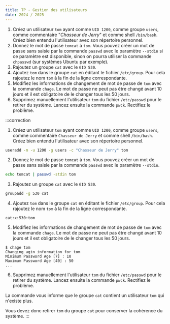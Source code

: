 ```yaml
---
title: TP - Gestion des utilisateurs
date: 2024 / 2025
---
```


1. Créez un utilisateur `tom` ayant comme `UID 1200`, comme groupe `users`, comme commentaire "_Chasseur de Jerry_" et comme shell `/bin/bash`. Créez bien entendu l'utilisateur avec son répertoire personnel.
2. Donnez le mot de passe `tomcat` à `tom`. Vous pouvez créer un mot de passe sans saisie par la commande `passwd` avec le paramètre `--stdin` si ce paramètre est disponible, sinon on pourra utiliser la commande `chpasswd` (sur systèmes Ubuntu par exemple).
3. Rajoutez un groupe `cat` avec le `GID 530`.
4. Ajoutez `tom` dans le groupe `cat` en éditant le fichier `/etc/group`. Pour cela rajoutez le nom `tom` à la fin de la ligne correspondante. 
5. Modifiez les informations de changement de mot de passe de `tom` avec la commande `chage`. Le mot de passe ne peut pas être changé avant 10 jours et il est obligatoire de le changer tous les 50 jours. 
6. Supprimez manuellement l'utilisateur `tom` du fichier `/etc/passwd` pour le retirer du système. Lancez ensuite la commande `pwck`. Rectifiez le problème. 

:::correction
1. Créez un utilisateur `tom` ayant comme `UID 1200`, comme groupe `users`, comme commentaire `Chasseur de Jerry` et comme shell `/bin/bash`. Créez bien entendu l'utilisateur avec son répertoire personnel.

```sh
useradd -m -u 1200 -g users -c "Chasseur de Jerry" tom 
```

2. Donnez le mot de passe `tomcat` à `tom`. Vous pouvez créer un mot de passe sans saisie par la commande `passwd` avec le paramètre `--stdin`.

```sh
echo tomcat | passwd -stdin tom 
```

3. Rajoutez un groupe `cat` avec le `GID 530`.

```sh
groupadd -g 530 cat 
```

4. Ajoutez `tom` dans le groupe `cat` en éditant le fichier `/etc/group`. Pour cela rajoutez le nom `tom` à la fin de la ligne correspondante. 

```
cat:x:530:tom 
```

5. Modifiez les informations de changement de mot de passe de `tom` avec la commande `chage`. Le mot de passe ne peut pas être changé avant 10 jours et il est obligatoire de le changer tous les 50 jours. 

```console
$ chage tom 
Changing agin information for tom 
Minimum Password Age [7] : 10 
Maximum Password Age [40] : 50 
... 
```

6. Supprimez manuellement l'utilisateur `tom` du fichier `/etc/passwd` pour le retirer du système. Lancez ensuite la commande `pwck`. Rectifiez le problème. 

La commande vous informe que le groupe `cat` contient un utilisateur `tom` qui n'existe plus. 

Vous devez donc retirer `tom` du groupe `cat` pour conserver la cohérence du système. 
:::
